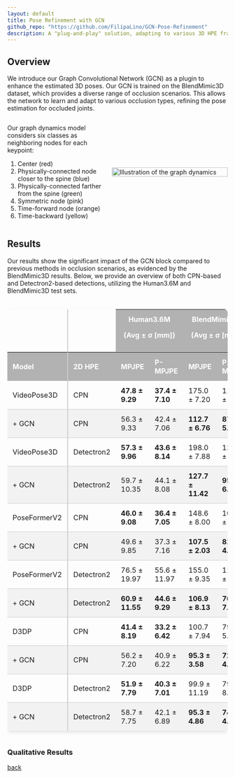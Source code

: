 ```yaml
---
layout: default
title: Pose Refinement with GCN
github_repo: "https://github.com/FilipaLino/GCN-Pose-Refinement"
description: A "plug-and-play" solution, adapting to various 3D HPE frameworks without requiring training them.
---
```


## Overview
We introduce our Graph Convolutional Network (GCN) as a plugin to enhance the estimated 3D poses. Our GCN is trained on the BlendMimic3D dataset, which provides a diverse range of occlusion scenarios. This allows the network to learn and adapt to various occlusion types, refining the pose estimation for occluded joints. 

<div style="display: flex; align-items: center; justify-content: space-between; max-width: 100%;">
    <div style="margin-right: 10px; width: 60%;">
        <p>Our graph dynamics model considers six classes as neighboring nodes for each keypoint:</p>
        <ol>
            <li>Center (red)</li>
            <li>Physically-connected node closer to the spine (blue)</li>
            <li>Physically-connected farther from the spine (green)</li>
            <li>Symmetric node (pink)</li>
            <li>Time-forward node (orange)</li>
            <li>Time-backward (yellow)</li>
        </ol>
    </div>
    <div style="width: 350px;">
        <img src="https://raw.githubusercontent.com/FilipaLino/filipalino.github.io/main/GCN_gif.gif" alt="Illustration of the graph dynamics" style="width: 100%; height: auto;">
    </div>
</div>

## Results
Our results show the significant impact of the GCN block compared to previous methods in occlusion scenarios, as evidenced by the BlendMimic3D results. Below, we provide an overview of both CPN-based and Detectron2-based detections, utilizing the Human3.6M and BlendMimic3D test sets. 

<style>
    /* Base table styles */
    table {
        border-collapse: separate;
        border-spacing: 0;
        width: 100%;
        border-radius: 8px;
        overflow: hidden; /* Ensures the border radius applies by hiding overflow */
        box-shadow: 0 4px 8px rgba(0,0,0,0.1); /* Subtle shadow around the table */
        margin-top: 20px; /* Adds some spacing above the table */
    }

    th, td {
        padding: 12px; /* Increased padding for better spacing */
        text-align: left;
        border-bottom: 1px solid #ccc; /* Light border for rows */
    }

    th {
        background-color: #b2b2b2; /* A more vibrant header color */
        color: #ffffff; /* White text for contrast */
    }

    /* Alternating row colors */
    tr:nth-child(even) {
        background-color: #f2f2f2;
    }

    /* Last row border fix */
    tr:last-child td {
        border-bottom: none;
    }

    /* First column styling */
    td:first-child, th:first-child {
        border-right: 2px solid #ccc; /* Adds a defining border to separate the first column */
    }
</style>
<div style="overflow-x:auto;">
    <table>
        <tr>
            <td rowspan="1"></td>
            <td></td>
            <th colspan="2" style="text-align:center"><b>Human3.6M<p>(Avg ± σ [mm])</p></b></th>
            <th colspan="2" style="text-align:center"><b>BlendMimic3D<p>(Avg ± σ [mm])</p></b></th>
        </tr>
        <tr>
            <th style="text-align:left"><b>Model</b></th>
            <th><b>2D HPE</b></th>
            <th><b>MPJPE</b></th>
            <th><b>P-MPJPE</b></th>
            <th><b>MPJPE</b></th>
            <th><b>P-MPJPE</b></th>
        </tr>
        <tr>
            <td>VideoPose3D</td>
            <td>CPN</td>
            <td><b>47.8 ± 9.29</b></td>
            <td><b>37.4 ± 7.10</b></td>
            <td>175.0 ± 7.20</td>
            <td>112.0 ± 8.42</td>
        </tr>
        <tr>
            <td>+ GCN</td>
            <td>CPN</td>
            <td>56.3 ± 9.33</td>
            <td>42.4 ± 7.06</td>
            <td><b>112.7 ± 6.76</b></td>
            <td><b>87.2 ± 5.29</b></td>
        </tr>
        <tr>
            <td>VideoPose3D</td>
            <td>Detectron2</td>
            <td><b>57.3 ± 9.96</b></td>
            <td><b>43.6 ± 8.14</b></td>
            <td>198.0 ± 7.88</td>
            <td>122.5 ± 3.67</td>
        </tr>
        <tr>
            <td>+ GCN</td>
            <td>Detectron2</td>
            <td>59.7 ± 10.35</td>
            <td>44.1 ± 8.08</td>
            <td><b>127.7 ± 11.42</b></td>
            <td><b>95.8 ± 6.90</b></td>
        </tr>
        <tr>
            <td>PoseFormerV2</td>
            <td>CPN</td>
            <td><b>46.0 ± 9.08</b></td>
            <td><b>36.4 ± 7.05</b></td>
            <td>148.6 ± 8.00</td>
            <td>107.7 ± 5.78</td>
        </tr>
        <tr>
            <td>+ GCN</td>
            <td>CPN</td>
            <td>49.6 ± 9.85</td>
            <td>37.3 ± 7.16</td>
            <td><b>107.5 ± 2.03</b></td>
            <td><b>81.6 ± 4.76</b></td>
        </tr>
        <tr>
            <td>PoseFormerV2</td>
            <td>Detectron2</td>
            <td>76.5 ± 19.97</td>
            <td>55.6 ± 11.97</td>
            <td>155.0 ± 9.35</td>
            <td>112.2 ± 7.90</td>
        </tr>
        <tr>
            <td>+ GCN</td>
            <td>Detectron2</td>
            <td><b>60.9 ± 11.55</b></td>
            <td><b>44.6 ± 9.29</b></td>
            <td><b>106.9 ± 8.13</b></td>
            <td><b>76.5 ± 7.04</b></td>
        </tr>
        <tr>
            <td>D3DP</td>
            <td>CPN</td>
            <td><b>41.4 ± 8.19</b></td>
            <td><b>33.2 ± 6.42</b></td>
            <td>100.7 ± 7.94</td>
            <td>79.0 ± 5.88</td>
        </tr>
        <tr>
            <td>+ GCN</td>
            <td>CPN</td>
            <td>56.2 ± 7.20</td>
            <td>40.9 ± 6.22</td>
            <td><b>95.3 ± 3.58</b></td>
            <td><b>72.1 ± 4.09</b></td>
        </tr>
        <tr>
            <td>D3DP</td>
            <td>Detectron2</td>
            <td><b>51.9 ± 7.79</b></td>
            <td><b>40.3 ± 7.01</b></td>
            <td>99.9 ± 11.19</td>
            <td>79.6 ± 8.08</td>
        </tr>
        <tr>
            <td>+ GCN</td>
            <td>Detectron2</td>
            <td>58.7 ± 7.75</td>
            <td>42.1 ± 6.89</td>
            <td><b>95.3 ± 4.86</b></td>
            <td><b>74.3 ± 4.50</b></td>
        </tr>
    </table>
</div>

### Qualitative Results

[back](./)
